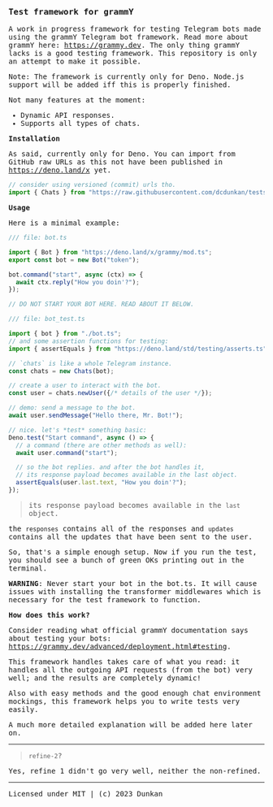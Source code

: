 <samp>
<!-- yeah. monospace! -->

### Test framework for grammY

A work in progress framework for testing Telegram bots made using the grammY
Telegram bot framework. Read more about grammY here: <https://grammy.dev>. The
only thing grammY lacks is a good testing framework. This repository is only an
attempt to make it possible.

Note: The framework is currently only for Deno. Node.js support will be added
iff this is properly finished.

Not many features at the moment:

<!-- All chat environments synced very well, btw. -->

- Dynamic API responses.
- Supports all types of chats.

**Installation**

As said, currently only for Deno. You can import from GitHub raw URLs as this
not have been published in <https://deno.land/x> yet.

```ts
// consider using versioned (commit) urls tho.
import { Chats } from "https://raw.githubusercontent.com/dcdunkan/tests/refine-2/mod.ts";
```

**Usage**

Here is a minimal example:

```ts
/// file: bot.ts

import { Bot } from "https://deno.land/x/grammy/mod.ts";
export const bot = new Bot("token");

bot.command("start", async (ctx) => {
  await ctx.reply("How you doin'?");
});

// DO NOT START YOUR BOT HERE. READ ABOUT IT BELOW.
```

```ts
/// file: bot_test.ts

import { bot } from "./bot.ts";
// and some assertion functions for testing:
import { assertEquals } from "https://deno.land/std/testing/asserts.ts";

// `chats` is like a whole Telegram instance.
const chats = new Chats(bot);

// create a user to interact with the bot.
const user = chats.newUser({/* details of the user */});

// demo: send a message to the bot.
await user.sendMessage("Hello there, Mr. Bot!");

// nice. let's *test* something basic:
Deno.test("Start command", async () => {
  // a command (there are other methods as well):
  await user.command("start");

  // so the bot replies. and after the bot handles it,
  // its response payload becomes available in the last object.
  assertEquals(user.last.text, "How you doin'?");
});
```

> its response payload becomes available in the `last` object.

the `responses` contains all of the responses and `updates` contains all the
updates that have been sent to the user.

So, that's a simple enough setup. Now if you run the test, you should see a
bunch of green OKs printing out in the terminal.

**WARNING**: Never start your bot in the bot.ts. It will cause issues with
installing the transformer middlewares which is necessary for the test framework
to function.

**How does this work?**

Consider reading what official grammY documentation says about testing your
bots: <https://grammy.dev/advanced/deployment.html#testing>.

This framework handles takes care of what you read: it handles all the outgoing
API requests (from the bot) very well; and the results are completely dynamic!

Also with easy methods and the good enough chat environment mockings, this
framework helps you to write tests very easily.

A much more detailed explanation will be added here later on.

---

> `refine-2`?

Yes, refine 1 didn't go very well, neither the non-refined.

---

Licensed under MIT | (c) 2023 Dunkan

</samp>

